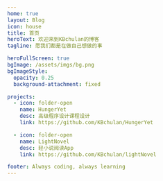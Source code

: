 ```yaml
---
home: true
layout: Blog
icon: house
title: 首页
heroText: 欢迎来到KBchulan的博客
tagline: 愿我们都是在做自己想做的事

heroFullScreen: true
bgImage: /assets/imgs/bg.png
bgImageStyle:
  opacity: 0.25
  background-attachment: fixed

projects:
  - icon: folder-open
    name: HungerYet
    desc: 高级程序设计课程设计
    link: https://github.com/KBchulan/HungerYet

  - icon: folder-open
    name: LightNovel
    desc: 轻小说阅读App
    link: https://github.com/KBchulan/lightNovel

footer: Always coding, always learning
---
```

